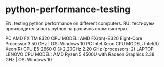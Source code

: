 # python-performance-testing
EN: testing python performance on different computers. RU: тестируем производительность python на различных компьютерах

PC AMD FX TM 8320 CPU MODEL: AMD FX(tm)-8320 Eight-Core Processor 3.50 GHz | OS: Windows 10
PC Intel Xeon CPU MODEL: Intel(R) Xeon(R) CPU E5-2660 0 @ 2.20GHz 2.20 GHz (processors: 2) 
LAPTOP LENOVO CPU MODEL: AMD Ryzen 5 4500U with Radeon Graphics 2.38 GHz | OS: Windows 10
